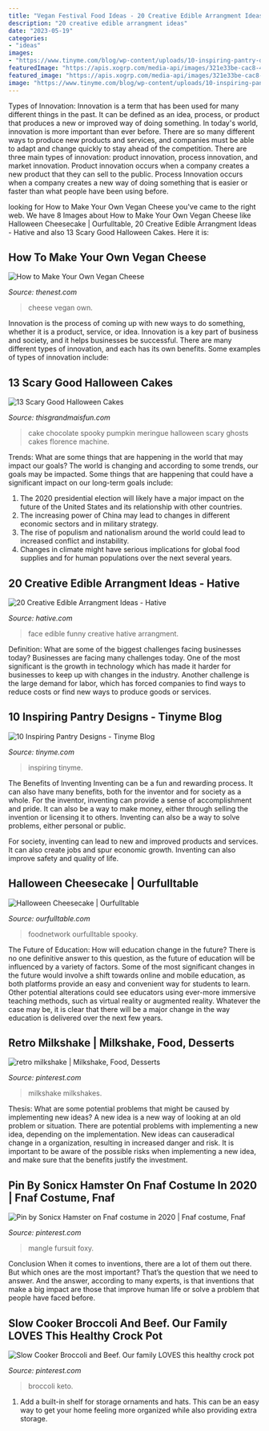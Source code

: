 ```yaml
---
title: "Vegan Festival Food Ideas - 20 Creative Edible Arrangment Ideas"
description: "20 creative edible arrangment ideas"
date: "2023-05-19"
categories:
- "ideas"
images:
- "https://www.tinyme.com/blog/wp-content/uploads/10-inspiring-pantry-designs/10-Inspiring-Pantry-Designs-1.jpg"
featuredImage: "https://apis.xogrp.com/media-api/images/321e33be-cac8-421a-a7a7-70e4aebcea5c"
featured_image: "https://apis.xogrp.com/media-api/images/321e33be-cac8-421a-a7a7-70e4aebcea5c"
image: "https://www.tinyme.com/blog/wp-content/uploads/10-inspiring-pantry-designs/10-Inspiring-Pantry-Designs-1.jpg"
---
```



Types of Innovation:
Innovation is a term that has been used for many different things in the past. It can be defined as an idea, process, or product that produces a new or improved way of doing something. In today's world, innovation is more important than ever before. There are so many different ways to produce new products and services, and companies must be able to adapt and change quickly to stay ahead of the competition. 
There are three main types of innovation: product innovation, process innovation, and market innovation. Product innovation occurs when a company creates a new product that they can sell to the public. Process Innovation occurs when a company creates a new way of doing something that is easier or faster than what people have been using before.

	

		
looking for How to Make Your Own Vegan Cheese you've came to the right web. We have 8 Images about How to Make Your Own Vegan Cheese like Halloween Cheesecake | Ourfulltable, 20 Creative Edible Arrangment Ideas - Hative and also 13 Scary Good Halloween Cakes. Here it is:
		
    
## How To Make Your Own Vegan Cheese

<img loading=lazy src="https://apis.xogrp.com/media-api/images/321e33be-cac8-421a-a7a7-70e4aebcea5c" onerror="this.onerror=null;this.src='https://tse2.mm.bing.net/th?id=OIP.bhQ75Aa3lu77n6DHYCQsvAHaFj&amp;pid=15.1';" alt="How to Make Your Own Vegan Cheese">

_Source: thenest.com_

>cheese vegan own. 

	

Innovation is the process of coming up with new ways to do something, whether it is a product, service, or idea. Innovation is a key part of business and society, and it helps businesses be successful. There are many different types of innovation, and each has its own benefits. Some examples of types of innovation include:

    
## 13 Scary Good Halloween Cakes

<img loading=lazy src="https://www.thisgrandmaisfun.com/wp-content/uploads/2016/10/IMG_9874_2-683x1024-683x1024.jpg" onerror="this.onerror=null;this.src='https://tse4.mm.bing.net/th?id=OIP.lDBmP63bXvh79y0OmpVS1wHaLG&amp;pid=15.1';" alt="13 Scary Good Halloween Cakes">

_Source: thisgrandmaisfun.com_

>cake chocolate spooky pumpkin meringue halloween scary ghosts cakes florence machine. 

	

Trends: What are some things that are happening in the world that may impact our goals?
The world is changing and according to some trends, our goals may be impacted. Some things that are happening that could have a significant impact on our long-term goals include:
1. The 2020 presidential election will likely have a major impact on the future of the United States and its relationship with other countries.
2. The increasing power of China may lead to changes in different economic sectors and in military strategy.
3. The rise of populism and nationalism around the world could lead to increased conflict and instability.
4. Changes in climate might have serious implications for global food supplies and for human populations over the next several years.

    
## 20 Creative Edible Arrangment Ideas - Hative

<img loading=lazy src="https://hative.com/wp-content/uploads/2014/05/edible-arrangements/9-funny-face-food-arrangement.jpg" onerror="this.onerror=null;this.src='https://tse4.mm.bing.net/th?id=OIP.HatMJEZe5gCMUp0JowAZOwHaJ9&amp;pid=15.1';" alt="20 Creative Edible Arrangment Ideas - Hative">

_Source: hative.com_

>face edible funny creative hative arrangment. 

	

Definition: What are some of the biggest challenges facing businesses today?
Businesses are facing many challenges today. One of the most significant is the growth in technology which has made it harder for businesses to keep up with changes in the industry. Another challenge is the large demand for labor, which has forced companies to find ways to reduce costs or find new ways to produce goods or services.

    
## 10 Inspiring Pantry Designs - Tinyme Blog

<img loading=lazy src="https://www.tinyme.com/blog/wp-content/uploads/10-inspiring-pantry-designs/10-Inspiring-Pantry-Designs-1.jpg" onerror="this.onerror=null;this.src='https://tse1.mm.bing.net/th?id=OIP.ZleLF8t8mSmwOXgRjgc_4gAAAA&amp;pid=15.1';" alt="10 Inspiring Pantry Designs - Tinyme Blog">

_Source: tinyme.com_

>inspiring tinyme. 

	

The Benefits of Inventing
Inventing can be a fun and rewarding process. It can also have many benefits, both for the inventor and for society as a whole.
For the inventor, inventing can provide a sense of accomplishment and pride. It can also be a way to make money, either through selling the invention or licensing it to others. Inventing can also be a way to solve problems, either personal or public.

For society, inventing can lead to new and improved products and services. It can also create jobs and spur economic growth. Inventing can also improve safety and quality of life.

    
## Halloween Cheesecake | Ourfulltable

<img loading=lazy src="https://ourfulltable.com/wp-content/uploads/2020/10/ccookingfoto1532379411960.jpeg" onerror="this.onerror=null;this.src='https://tse2.mm.bing.net/th?id=OIP.d5RrFsAq9IJgrRn3iAFkAAHaFj&amp;pid=15.1';" alt="Halloween Cheesecake | Ourfulltable">

_Source: ourfulltable.com_

>foodnetwork ourfulltable spooky. 

	

The Future of Education: How will education change in the future?
There is no one definitive answer to this question, as the future of education will be influenced by a variety of factors. Some of the most significant changes in the future would involve a shift towards online and mobile education, as both platforms provide an easy and convenient way for students to learn. Other potential alterations could see educators using ever-more immersive teaching methods, such as virtual reality or augmented reality. Whatever the case may be, it is clear that there will be a major change in the way education is delivered over the next few years.

    
## Retro Milkshake | Milkshake, Food, Desserts

<img loading=lazy src="https://i.pinimg.com/736x/ee/52/51/ee525125d0c9e48acfc30bfdc13720de.jpg" onerror="this.onerror=null;this.src='https://tse2.mm.bing.net/th?id=OIP.9cBsflbfblrmilN5fDf7IgHaJ3&amp;pid=15.1';" alt="retro milkshake | Milkshake, Food, Desserts">

_Source: pinterest.com_

>milkshake milkshakes. 

	

Thesis: What are some potential problems that might be caused by implementing new ideas?
A new idea is a new way of looking at an old problem or situation. There are potential problems with implementing a new idea, depending on the implementation. New ideas can causeradical change in a organization, resulting in increased danger and risk. It is important to be aware of the possible risks when implementing a new idea, and make sure that the benefits justify the investment.

    
## Pin By Sonicx Hamster On Fnaf Costume In 2020 | Fnaf Costume, Fnaf

<img loading=lazy src="https://i.pinimg.com/736x/87/7f/11/877f11e2fb291c95c58c1f2ac5aae7f1--fursuit-costume-ideas.jpg" onerror="this.onerror=null;this.src='https://tse3.mm.bing.net/th?id=OIP.Rr8IAgCegoPzWi91PELuFgHaJ3&amp;pid=15.1';" alt="Pin by Sonicx Hamster on Fnaf costume in 2020 | Fnaf costume, Fnaf">

_Source: pinterest.com_

>mangle fursuit foxy. 

	

Conclusion
When it comes to inventions, there are a lot of them out there. But which ones are the most important? That’s the question that we need to answer. And the answer, according to many experts, is that inventions that make a big impact are those that improve human life or solve a problem that people have faced before.

    
## Slow Cooker Broccoli And Beef. Our Family LOVES This Healthy Crock Pot

<img loading=lazy src="https://i.pinimg.com/736x/91/64/11/9164119e4abf8e68470ed5110da621e1.jpg" onerror="this.onerror=null;this.src='https://tse1.mm.bing.net/th?id=OIP.ox1ZZf_kRv6RAzEcggDEUgHaLG&amp;pid=15.1';" alt="Slow Cooker Broccoli and Beef. Our family LOVES this healthy crock pot">

_Source: pinterest.com_

>broccoli keto. 

	

1. Add a built-in shelf for storage ornaments and hats. This can be an easy way to get your home feeling more organized while also providing extra storage.

